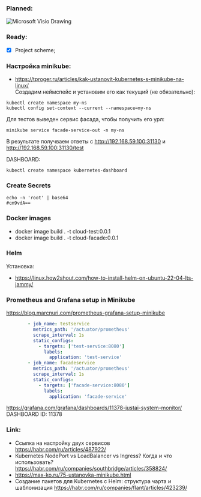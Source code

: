 ### Planned:
![Microsoft Visio Drawing](https://github.com/DDobrovolskiy/project_cloud_k8s/assets/65667662/601698eb-d20b-4a87-a1f2-add974d5d469)

### Ready:
- [x] Project scheme;

### Настройка minikube:
- https://tproger.ru/articles/kak-ustanovit-kubernetes-s-minikube-na-linux/  
Создадим неймспейс и установим его как текущий (не обязательно):
```shell
kubectl create namespace my-ns
kubectl config set-context --current --namespace=my-ns
```
Для тестов выведен сервис фасада, чтобы получить его урл:
```shell
minikube service facade-service-out -n my-ns
```
В результате получваем ответы с http://192.168.59.100:31130 и http://192.168.59.100:31130/test

DASHBOARD:
```shell
kubectl create namespace kubernetes-dashboard
```
### Create Secrets
```shell
echo -n 'root' | base64
#cm9vdA==
```

### Docker images
- docker image build . -t cloud-test:0.0.1
- docker image build . -t cloud-facade:0.0.1

### Helm
Установка:
- https://linux.how2shout.com/how-to-install-helm-on-ubuntu-22-04-lts-jammy/

### Prometheus and Grafana setup in Minikube
https://blog.marcnuri.com/prometheus-grafana-setup-minikube  
```yaml
		- job_name: testservice
		  metrics_path: '/actuator/prometheus'
		  scrape_interval: 1s
		  static_configs:
		    - targets: ['test-service:8080']
		      labels:
		        application: 'test-service'
		- job_name: facadeservice
		  metrics_path: '/actuator/prometheus'
		  scrape_interval: 1s
		  static_configs:
		    - targets: ['facade-service:8080']
		      labels:
		        application: 'facade-service'
```
https://grafana.com/grafana/dashboards/11378-justai-system-monitor/  
DASHBOARD ID: 11378

### Link:
- Ссылка на настройку двух сервисов https://habr.com/ru/articles/487922/
- Kubernetes NodePort vs LoadBalancer vs Ingress? Когда и что использовать? https://habr.com/ru/companies/southbridge/articles/358824/
- https://max-ko.ru/75-ustanovka-minikube.html
- Создание пакетов для Kubernetes с Helm: структура чарта и шаблонизация https://habr.com/ru/companies/flant/articles/423239/

